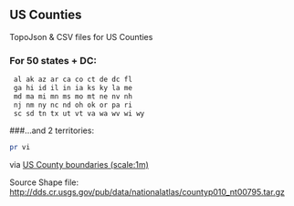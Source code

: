 ## US Counties

TopoJson & CSV files for US Counties

### For 50 states + DC:
```sh
 al ak az ar ca co ct de dc fl
 ga hi id il in ia ks ky la me
 md ma mi mn ms mo mt ne nv nh
 nj nm ny nc nd oh ok or pa ri
 sc sd tn tx ut vt va wa wv wi wy
```

###...and 2 territories:
```sh
pr vi
```

via [US County boundaries (scale:1m)](http://nationalmap.gov/small_scale/mld/1statep.html)

Source Shape file: http://dds.cr.usgs.gov/pub/data/nationalatlas/countyp010_nt00795.tar.gz


